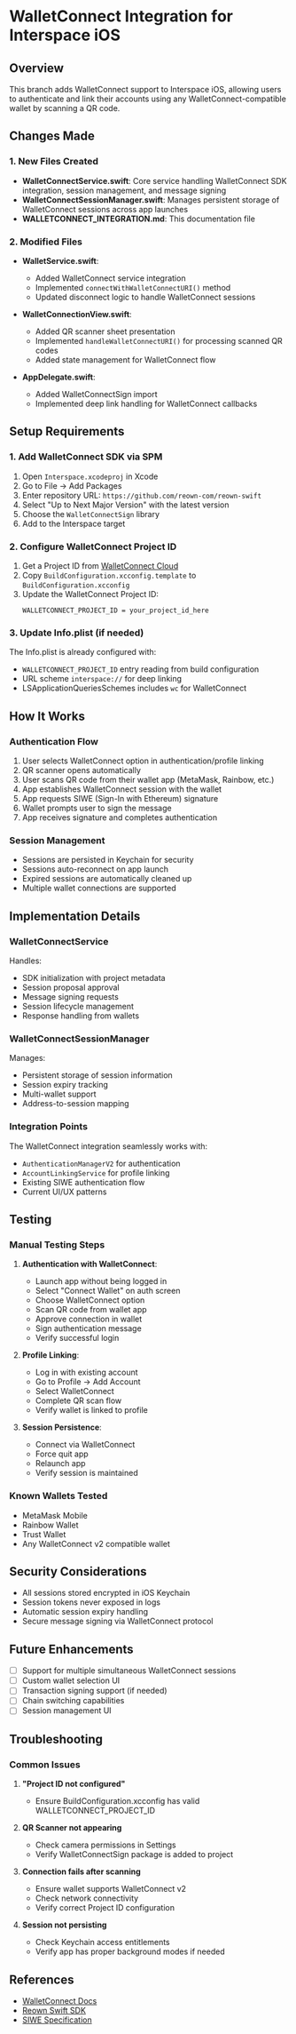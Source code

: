 # WalletConnect Integration for Interspace iOS

## Overview

This branch adds WalletConnect support to Interspace iOS, allowing users to authenticate and link their accounts using any WalletConnect-compatible wallet by scanning a QR code.

## Changes Made

### 1. New Files Created

- **WalletConnectService.swift**: Core service handling WalletConnect SDK integration, session management, and message signing
- **WalletConnectSessionManager.swift**: Manages persistent storage of WalletConnect sessions across app launches
- **WALLETCONNECT_INTEGRATION.md**: This documentation file

### 2. Modified Files

- **WalletService.swift**: 
  - Added WalletConnect service integration
  - Implemented `connectWithWalletConnectURI()` method
  - Updated disconnect logic to handle WalletConnect sessions

- **WalletConnectionView.swift**:
  - Added QR scanner sheet presentation
  - Implemented `handleWalletConnectURI()` for processing scanned QR codes
  - Added state management for WalletConnect flow

- **AppDelegate.swift**:
  - Added WalletConnectSign import
  - Implemented deep link handling for WalletConnect callbacks

## Setup Requirements

### 1. Add WalletConnect SDK via SPM

1. Open `Interspace.xcodeproj` in Xcode
2. Go to File → Add Packages
3. Enter repository URL: `https://github.com/reown-com/reown-swift`
4. Select "Up to Next Major Version" with the latest version
5. Choose the `WalletConnectSign` library
6. Add to the Interspace target

### 2. Configure WalletConnect Project ID

1. Get a Project ID from [WalletConnect Cloud](https://cloud.walletconnect.com)
2. Copy `BuildConfiguration.xcconfig.template` to `BuildConfiguration.xcconfig`
3. Update the WalletConnect Project ID:
   ```
   WALLETCONNECT_PROJECT_ID = your_project_id_here
   ```

### 3. Update Info.plist (if needed)

The Info.plist is already configured with:
- `WALLETCONNECT_PROJECT_ID` entry reading from build configuration
- URL scheme `interspace://` for deep linking
- LSApplicationQueriesSchemes includes `wc` for WalletConnect

## How It Works

### Authentication Flow

1. User selects WalletConnect option in authentication/profile linking
2. QR scanner opens automatically
3. User scans QR code from their wallet app (MetaMask, Rainbow, etc.)
4. App establishes WalletConnect session with the wallet
5. App requests SIWE (Sign-In with Ethereum) signature
6. Wallet prompts user to sign the message
7. App receives signature and completes authentication

### Session Management

- Sessions are persisted in Keychain for security
- Sessions auto-reconnect on app launch
- Expired sessions are automatically cleaned up
- Multiple wallet connections are supported

## Implementation Details

### WalletConnectService

Handles:
- SDK initialization with project metadata
- Session proposal approval
- Message signing requests
- Session lifecycle management
- Response handling from wallets

### WalletConnectSessionManager

Manages:
- Persistent storage of session information
- Session expiry tracking
- Multi-wallet support
- Address-to-session mapping

### Integration Points

The WalletConnect integration seamlessly works with:
- `AuthenticationManagerV2` for authentication
- `AccountLinkingService` for profile linking
- Existing SIWE authentication flow
- Current UI/UX patterns

## Testing

### Manual Testing Steps

1. **Authentication with WalletConnect**:
   - Launch app without being logged in
   - Select "Connect Wallet" on auth screen
   - Choose WalletConnect option
   - Scan QR code from wallet app
   - Approve connection in wallet
   - Sign authentication message
   - Verify successful login

2. **Profile Linking**:
   - Log in with existing account
   - Go to Profile → Add Account
   - Select WalletConnect
   - Complete QR scan flow
   - Verify wallet is linked to profile

3. **Session Persistence**:
   - Connect via WalletConnect
   - Force quit app
   - Relaunch app
   - Verify session is maintained

### Known Wallets Tested

- MetaMask Mobile
- Rainbow Wallet
- Trust Wallet
- Any WalletConnect v2 compatible wallet

## Security Considerations

- All sessions stored encrypted in iOS Keychain
- Session tokens never exposed in logs
- Automatic session expiry handling
- Secure message signing via WalletConnect protocol

## Future Enhancements

- [ ] Support for multiple simultaneous WalletConnect sessions
- [ ] Custom wallet selection UI
- [ ] Transaction signing support (if needed)
- [ ] Chain switching capabilities
- [ ] Session management UI

## Troubleshooting

### Common Issues

1. **"Project ID not configured"**
   - Ensure BuildConfiguration.xcconfig has valid WALLETCONNECT_PROJECT_ID

2. **QR Scanner not appearing**
   - Check camera permissions in Settings
   - Verify WalletConnectSign package is added to project

3. **Connection fails after scanning**
   - Ensure wallet supports WalletConnect v2
   - Check network connectivity
   - Verify correct Project ID configuration

4. **Session not persisting**
   - Check Keychain access entitlements
   - Verify app has proper background modes if needed

## References

- [WalletConnect Docs](https://docs.walletconnect.com)
- [Reown Swift SDK](https://github.com/reown-com/reown-swift)
- [SIWE Specification](https://eips.ethereum.org/EIPS/eip-4361)